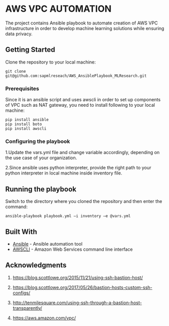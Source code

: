 # AWS VPC AUTOMATION

The project contains Ansible playbook to automate creation of AWS VPC infrastructure in order to develop machine learning solutions while ensuring data privacy.

## Getting Started
Clone the repository to your local machine:
```
git clone git@github.com:sapmlreseach/AWS_AnsiblePlaybook_MLResearch.git
```
### Prerequisites
Since it is an ansible script and uses awscli in order to set up components of VPC such as NAT gateway, you need to install following to your local machine:

```
pip install ansible
pip install boto
pip install awscli
```

### Configuring the playbook

1.Update the vars.yml file and change variable accordingly, depending on the use case of your organization.

2.Since ansible uses python interpreter, provide the right path to your python interpreter in local machine inside inventory file.



## Running the playbook

Switch to the directory where you cloned the repository and then enter the command:

```
ansible-playbook playbook.yml –i inventory –e @vars.yml
```
## Built With

* [Ansible](http://docs.ansible.com/ansible/latest/guide_aws.html) - Ansible automation tool
* [AWSCLI](https://aws.amazon.com/cli/) - Amazon Web Services command line interface


## Acknowledgments
1. https://blog.scottlowe.org/2015/11/21/using-ssh-bastion-host/

2. https://blog.scottlowe.org/2017/05/26/bastion-hosts-custom-ssh-configs/

3. http://tenmilesquare.com/using-ssh-through-a-bastion-host-transparently/

4. https://aws.amazon.com/vpc/
